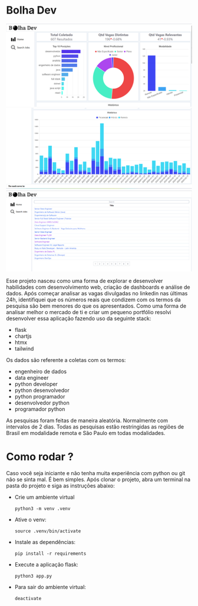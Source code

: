 # Bolha Dev 
![Screenshot](https://github.com/Gaws21/Gaws21/blob/main/bolha-dev-1.png)
![Screenshot](https://github.com/Gaws21/Gaws21/blob/main/bolha-dev-2.png)
![Screenshot](https://github.com/Gaws21/Gaws21/blob/main/bolha-dev-3.png)

Esse projeto nasceu como uma forma de explorar e desenvolver habilidades com desenvolvimento
web, criação de dashboards e análise de dados. Após começar analisar as vagas divulgadas
no linkedin nas últimas 24h, identifiquei que os números reais que condizem com os termos
da pesquisa são bem menores do que os apresentados. Como uma forma de analisar melhor o 
mercado de ti e criar um pequeno portfólio resolvi desenvolver essa aplicação fazendo
uso da seguinte stack:

 - flask
 - chartjs
 - htmx
 - tailwind

Os dados são referente a coletas com os termos:
 - engenheiro de dados
 - data engineer
 - python developer
 - python desenvolvedor
 - python programador
 - desenvolvedor python
 - programador python

As pesquisas foram feitas de maneira aleatória. Normalmente com intervalos de 2 dias.
Todas as pesquisas estão restringidas as regiões de Brasil em modalidade remota e 
São Paulo em todas modalidades.

# Como rodar ? 
Caso você seja iniciante e não tenha muita experiência com python ou git não se sinta mal.
É bem simples. Após clonar o projeto, abra um terminal na pasta do projeto e siga as
instruções abaixo:

 - Crie um ambiente virtual 
    ```
    python3 -m venv .venv
    ```
 - Ative o venv:
    ```
    source .venv/bin/activate
    ```
 - Instale as dependências:
    ```
    pip install -r requirements
    ```
 - Execute a aplicação flask:
    ```
    python3 app.py
    ```
 - Para sair do ambiente virtual:
    ```
    deactivate
    ```